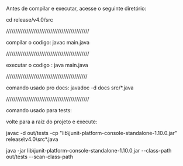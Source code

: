 
Antes de compilar e executar, acesse o seguinte diretório:

cd release/v4.0/src

/////////////////////////////////////////////

compilar o codigo:
javac main.java


/////////////////////////////////////////////

executar o codigo :
java main.java


////////////////////////////////////////////

comando usado pro docs:
javadoc -d docs src/*.java


/////////////////////////////////////////////


comando usado para tests:

volte para a raiz do projeto e execute:

javac -d out/tests -cp "lib\junit-platform-console-standalone-1.10.0.jar" release\v4.0\src\*.java

java -jar lib\junit-platform-console-standalone-1.10.0.jar --class-path out/tests --scan-class-path
